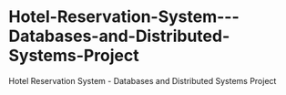 # Hotel-Reservation-System---Databases-and-Distributed-Systems-Project
Hotel Reservation System - Databases and Distributed Systems Project
